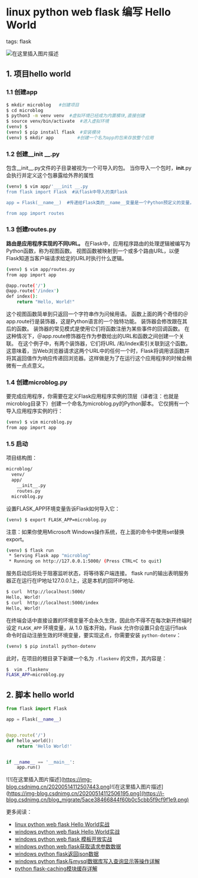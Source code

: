 #  linux python web flask 编写 Hello World
tags: flask
<!--  catalog: ~flask 编写 Hello World~ -->

![在这里插入图片描述](https://i-blog.csdnimg.cn/blog_migrate/382394ff8a15ad44a10851dc2c84d61a.png)





## 1. 项目hello world
### 1.1 创建app
```bash
$ mkdir microblog   #创建项目
$ cd microblog
$ python3 -m venv venv  #虚拟环境已经成为内置模块,直接创建
$ source venv/bin/activate  #进入虚拟环境
(venv) $ 
(venv) $ pip install flask  #安装模块
(venv) $ mkdir app         #创建一个名为app的包来存放整个应用
```
### 1.2 创建__init __.py
包含__init__.py文件的子目录被视为一个可导入的包。 当你导入一个包时，__init__.py会执行并定义这个包暴露给外界的属性
```bash
(venv) $ vim app/'___init __.py  
from flask import Flask  #从flask中导入的类Flask

app = Flask(__name__)  #传递给Flask类的__name__变量是一个Python预定义的变量，它表示当前调用它的模块的名字

from app import routes
```
### 1.3 创建routes.py
**路由是应用程序实现的不同URL。** 在Flask中，应用程序路由的处理逻辑被编写为Python函数，称为视图函数。 视图函数被映射到一个或多个路由URL，以便Flask知道当客户端请求给定的URL时执行什么逻辑。

```bash
(venv) $ vim app/routes.py  
from app import app

@app.route('/')
@app.route('/index')
def index():
    return "Hello, World!"
```
这个视图函数简单到只返回一个字符串作为问候用语。 函数上面的两个奇怪的＠app.route行是装饰器，这是Python语言的一个独特功能。 装饰器会修改跟在其后的函数。 装饰器的常见模式是使用它们将函数注册为某些事件的回调函数。 在这种情况下，＠app.route修饰器在作为参数给出的URL和函数之间创建一个关联。 在这个例子中，有两个装饰器，它们将URL /和/index索引关联到这个函数。 这意味着，当Web浏览器请求这两个URL中的任何一个时，Flask将调用该函数并将其返回值作为响应传递回浏览器。这样做是为了在运行这个应用程序的时候会稍微有一点点意义。

### 1.4 创建microblog.py
要完成应用程序，你需要在定义Flask应用程序实例的顶层（译者注：也就是microblog目录下）创建一个命名为microblog.py的Python脚本。 它仅拥有一个导入应用程序实例的行：

```bash
(venv) $ vim microblog.py
from app import app
```
### 1.5 启动
项目结构图：

```bash
microblog/
  venv/
  app/
    __init__.py
    routes.py
  microblog.py
```
设置FLASK_APP环境变量告诉Flask如何导入它：

```bash
(venv) $ export FLASK_APP=microblog.py
```
注意：如果你使用Microsoft Windows操作系统，在上面的命令中使用set替换export。

```bash
(venv) $ flask run
 * Serving Flask app "microblog"
 * Running on http://127.0.0.1:5000/ (Press CTRL+C to quit)
```
服务启动后将处于阻塞监听状态，将等待客户端连接。 flask run的输出表明服务器正在运行在IP地址127.0.0.1上，这是本机的回环IP地址.

```bash
$ curl  http://localhost:5000/
Hello, World!
$ curl  http://localhost:5000/index
Hello, World!
```
在终端会话中直接设置的环境变量不会永久生效，因此你不得不在每次新开终端时设定 `FLASK_APP` 环境变量，从 1.0 版本开始，Flask 允许你设置只会在运行flask命令时自动注册生效的环境变量，要实现这点，你需要安装 `python-dotenv`：

```bash
(venv) $ pip install python-dotenv
```

此时，在项目的根目录下新建一个名为 `.flaskenv` 的文件，其内容是：

```bash
$  vim .flaskenv
FLASK_APP=microblog.py
```

## 2. 脚本 hello world

```python
from flask import Flask

app = Flask(__name__)


@app.route('/')
def hello_world():
    return 'Hello World!'


if __name__ == '__main__':
    app.run()
```
![!\[在这里插入图片描述\](https://img-blog.csdnimg.cn/20200514112507443.png)!\[在这里插入图片描述\](https://img-blog.csdnimg.cn/20200514112506195.png](https://i-blog.csdnimg.cn/blog_migrate/5ace38466844f60b0c5cbb5f9cf9f1e9.png)


更多阅读：
 - [linux python web flask Hello World实战](https://blog.csdn.net/xixihahalelehehe/article/details/106111115)
 - [windows python web flask Hello World实战](https://ghostwritten.blog.csdn.net/article/details/106864137)
 - [windows python web flask 模板开放实战](https://ghostwritten.blog.csdn.net/article/details/106889489)
 - [windows python web flask获取请求参数数据](https://ghostwritten.blog.csdn.net/article/details/106888653)
 - [windows python flask返回json数据](https://ghostwritten.blog.csdn.net/article/details/107428589)
 - [windows python flask与mysql数据库写入查询显示等操作详解](https://ghostwritten.blog.csdn.net/article/details/107431748)
 - [python flask-caching模块缓存详解](https://ghostwritten.blog.csdn.net/article/details/107235464)

